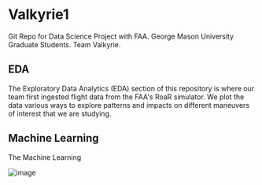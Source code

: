 # Valkyrie1
Git Repo for Data Science Project with FAA. George Mason University Graduate Students. Team Valkyrie.

## EDA
The Exploratory Data Analytics (EDA) section of this repository is where our team first ingested flight data from the FAA's RoaR simulator. We plot the data various ways to explore patterns and impacts on different maneuvers of interest that we are studying. 

## Machine Learning
The Machine Learning 

![image](https://user-images.githubusercontent.com/71101663/204165475-c6eaef49-b459-481f-9e41-d51f73596038.png)

